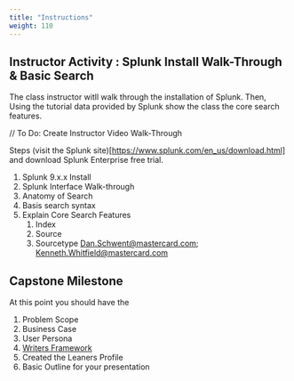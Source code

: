 ```yaml
---
title: "Instructions"
weight: 110
---
```


## Instructor Activity : Splunk Install Walk-Through & Basic Search
The class instructor witll walk through the installation of Splunk. Then, Using the tutorial data provided by Splunk show the class the core search features. 

// To Do: Create Instructor Video Walk-Through 

Steps 
(visit the Splunk site)[https://www.splunk.com/en_us/download.html] and download Splunk Enterprise free trial. 

1. Splunk 9.x.x Install 
2. Splunk Interface Walk-through 
3. Anatomy of Search 
4. Basis search syntax 
5. Explain Core Search Features 
    1. Index
    2. Source
    3. Sourcetype Dan.Schwent@mastercard.com; Kenneth.Whitfield@mastercard.com

## Capstone Milestone
At this point you should have the 
1. Problem Scope
2. Business Case 
3. User Persona 
4. [Writers Framework](../../Day-6/_index.md) 
5. Created the Leaners Profile 
6. Basic Outline for your presentation 